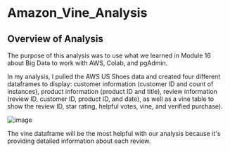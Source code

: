 # Amazon_Vine_Analysis

## Overview of Analysis
The purpose of this analysis was to use what we learned in Module 16 about Big Data to work with AWS, Colab, and pgAdmin. 

In my analysis, I pulled the AWS US Shoes data and created four different dataframes to display: customer information (customer ID and count of instances), product information (product ID and title), review information (review ID, customer ID, product ID, and date), as well as a vine table to show the review ID, star rating, helpful votes, vine, and verified purchase).

![image](https://user-images.githubusercontent.com/88783255/145735912-f6461c25-6c4e-429a-a972-c4598318caee.png)

The vine dataframe will be the most helpful with our analysis because it's providing detailed information about each review.
